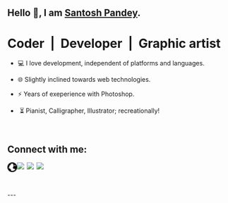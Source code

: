 ## Hello 👋, I am [Santosh Pandey][website].

# Coder &nbsp;|&nbsp; Developer &nbsp;|&nbsp; Graphic artist

- 💻 I love development, independent of platforms and languages.
- 🌐 Slightly inclined towards web technologies.
- ⚡ Years of exeperience with Photoshop.
- &nbsp;⏳ Pianist, Calligrapher, Illustrator; recreationally!

  &nbsp;

## Connect with me:

[<img align="left" alt="esantosh.com" width="22px" src="https://raw.githubusercontent.com/iconic/open-iconic/master/svg/globe.svg" />][website]

[<img align="left"  width="22px" src="https://cdn.jsdelivr.net/npm/simple-icons@v3/icons/twitter.svg" />][twitter]

[<img align="left" width="22px" src="https://cdn.jsdelivr.net/npm/simple-icons@v3/icons/linkedin.svg" />][linkedin]

[<img align="left" width="22px" src="https://cdn.jsdelivr.net/npm/simple-icons@v3/icons/instagram.svg" />][instagram]

&nbsp;
<br/>
<br/>




<br/>
---

[website]: https://esantosh.com
[twitter]: https://twitter.com/spx_07
[instagram]: https://instagram.com/spx_07
[linkedin]: https://linkedin.com/in/yednaphsotnas
